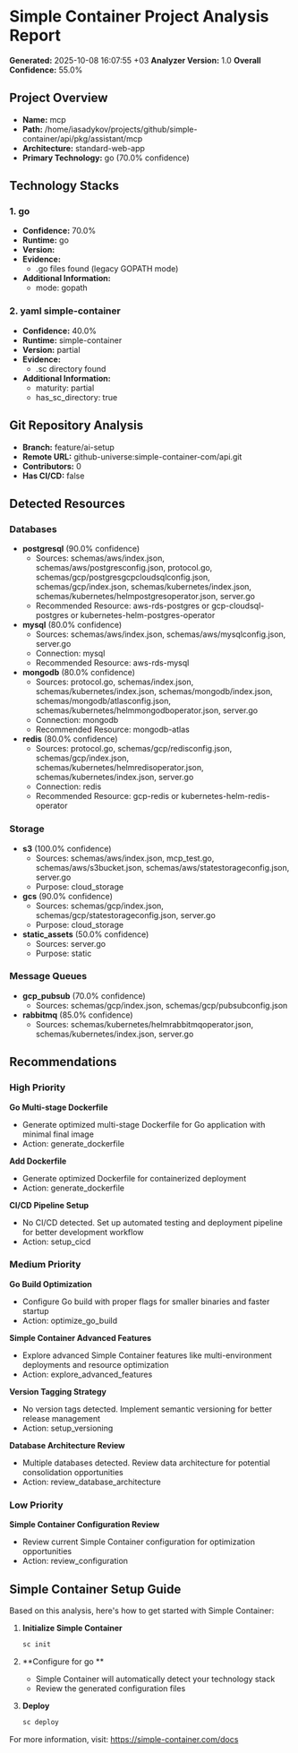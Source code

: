 # Simple Container Project Analysis Report

**Generated:** 2025-10-08 16:07:55 +03
**Analyzer Version:** 1.0
**Overall Confidence:** 55.0%

## Project Overview

- **Name:** mcp
- **Path:** /home/iasadykov/projects/github/simple-container/api/pkg/assistant/mcp
- **Architecture:** standard-web-app
- **Primary Technology:** go  (70.0% confidence)

## Technology Stacks

### 1. go 

- **Confidence:** 70.0%
- **Runtime:** go
- **Version:** 
- **Evidence:**
  - .go files found (legacy GOPATH mode)
- **Additional Information:**
  - mode: gopath

### 2. yaml simple-container

- **Confidence:** 40.0%
- **Runtime:** simple-container
- **Version:** partial
- **Evidence:**
  - .sc directory found
- **Additional Information:**
  - maturity: partial
  - has_sc_directory: true

## Git Repository Analysis

- **Branch:** feature/ai-setup
- **Remote URL:** github-universe:simple-container-com/api.git
- **Contributors:** 0
- **Has CI/CD:** false

## Detected Resources

### Databases

- **postgresql** (90.0% confidence)
  - Sources: schemas/aws/index.json, schemas/aws/postgresconfig.json, protocol.go, schemas/gcp/postgresgcpcloudsqlconfig.json, schemas/gcp/index.json, schemas/kubernetes/index.json, schemas/kubernetes/helmpostgresoperator.json, server.go
  - Recommended Resource: aws-rds-postgres or gcp-cloudsql-postgres or kubernetes-helm-postgres-operator
- **mysql** (80.0% confidence)
  - Sources: schemas/aws/index.json, schemas/aws/mysqlconfig.json, server.go
  - Connection: mysql
  - Recommended Resource: aws-rds-mysql
- **mongodb** (80.0% confidence)
  - Sources: protocol.go, schemas/index.json, schemas/kubernetes/index.json, schemas/mongodb/index.json, schemas/mongodb/atlasconfig.json, schemas/kubernetes/helmmongodboperator.json, server.go
  - Connection: mongodb
  - Recommended Resource: mongodb-atlas
- **redis** (80.0% confidence)
  - Sources: protocol.go, schemas/gcp/redisconfig.json, schemas/gcp/index.json, schemas/kubernetes/helmredisoperator.json, schemas/kubernetes/index.json, server.go
  - Connection: redis
  - Recommended Resource: gcp-redis or kubernetes-helm-redis-operator

### Storage

- **s3** (100.0% confidence)
  - Sources: schemas/aws/index.json, mcp_test.go, schemas/aws/s3bucket.json, schemas/aws/statestorageconfig.json, server.go
  - Purpose: cloud_storage
- **gcs** (90.0% confidence)
  - Sources: schemas/gcp/index.json, schemas/gcp/statestorageconfig.json, server.go
  - Purpose: cloud_storage
- **static_assets** (50.0% confidence)
  - Sources: server.go
  - Purpose: static

### Message Queues

- **gcp_pubsub** (70.0% confidence)
  - Sources: schemas/gcp/index.json, schemas/gcp/pubsubconfig.json
- **rabbitmq** (85.0% confidence)
  - Sources: schemas/kubernetes/helmrabbitmqoperator.json, schemas/kubernetes/index.json, server.go

## Recommendations

### High Priority

**Go Multi-stage Dockerfile**
- Generate optimized multi-stage Dockerfile for Go application with minimal final image
- Action: generate_dockerfile

**Add Dockerfile**
- Generate optimized Dockerfile for containerized deployment
- Action: generate_dockerfile

**CI/CD Pipeline Setup**
- No CI/CD detected. Set up automated testing and deployment pipeline for better development workflow
- Action: setup_cicd

### Medium Priority

**Go Build Optimization**
- Configure Go build with proper flags for smaller binaries and faster startup
- Action: optimize_go_build

**Simple Container Advanced Features**
- Explore advanced Simple Container features like multi-environment deployments and resource optimization
- Action: explore_advanced_features

**Version Tagging Strategy**
- No version tags detected. Implement semantic versioning for better release management
- Action: setup_versioning

**Database Architecture Review**
- Multiple databases detected. Review data architecture for potential consolidation opportunities
- Action: review_database_architecture

### Low Priority

**Simple Container Configuration Review**
- Review current Simple Container configuration for optimization opportunities
- Action: review_configuration

## Simple Container Setup Guide

Based on this analysis, here's how to get started with Simple Container:

1. **Initialize Simple Container**
   ```bash
   sc init
   ```

2. **Configure for go **
   - Simple Container will automatically detect your technology stack
   - Review the generated configuration files

3. **Deploy**
   ```bash
   sc deploy
   ```

For more information, visit: https://simple-container.com/docs
